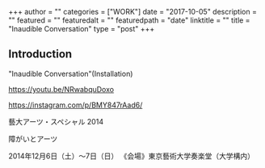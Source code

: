 +++
author = ""
categories = ["WORK"]
date = "2017-10-05"
description = ""
featured = ""
featuredalt = ""
featuredpath = "date"
linktitle = ""
title = "Inaudible Conversation"
type = "post"
+++

## Introduction

"Inaudible Conversation"(Installation)

https://youtu.be/NRwabquDoxo

https://instagram.com/p/BMY847rAad6/

藝大アーツ・スペシャル 2014

障がいとアーツ

2014年12月6日（土）～7日（日）
《会場》東京藝術大学奏楽堂（大学構内）
